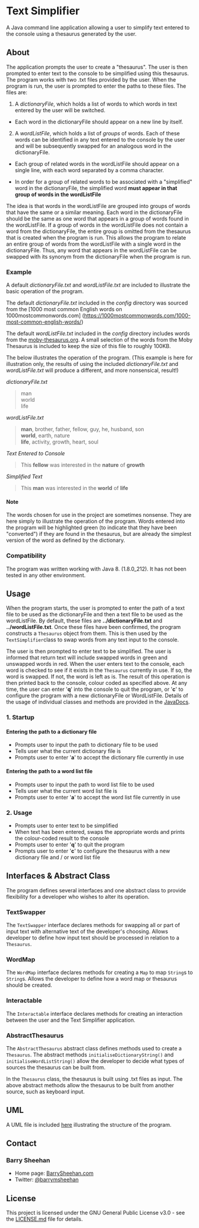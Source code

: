 # Text Simplifier
A Java command line application allowing a user to simplify text entered to the console using a thesaurus generated by the user.

## About
The application prompts the user to create a "thesaurus". The user is then prompted to enter text to the console to be simplified using this thesaurus.
The program works with two .txt files provided by the user. When the program is run, the user is prompted to enter the paths to these files. The files are:

1. A _dictionaryFile_, which holds a list of words to which words in text entered by the user will be switched.

  - Each word in the dictionaryFile should appear on a new line by itself.

2. A _wordListFile_, which holds a list of _groups_ of words. Each of these words can be identified in any text entered to the console by the user and will be subsequently swapped for an analogous word in the dictionaryFile.

  - Each group of related words in the wordListFile should appear on a single line, with each word separated by a comma character.

  - In order for a group of related words to be associated with a "simplified" word in the dictionaryFile, the simplified word __must appear in that group of words in the wordListFile__

The idea is that words in the wordListFile are grouped into groups of words that have the same or a similar meaning. Each word in the dictionaryFile should be the same as one word that appears in a group of words found in the wordListFile. If a group of words in the wordListFile does not contain a word from the dictionaryFile, the entire group is omitted from the thesaurus that is created when the program is run. This allows the program to relate an entire group of words from the wordListFile with a single word in the dictionaryFile. Thus, any word that appears in the wordListFile can be swapped with its synonym from the dictionaryFile when the program is run.

### Example
A default _dictionaryFile.txt_ and _wordListFile.txt_ are included to illustrate the basic operation of the program.

The default _dictionaryFile.txt_ included in the _config_ directory was sourced from the [1000 most common English words on 1000mostcommonwords.com] (https://1000mostcommonwords.com/1000-most-common-english-words/)

The default _wordListFile.txt_ included in the _config_ directory includes words from the [moby-thesaurus.org](http://moby-thesaurus.org/). A small selection of the words from the Moby Thesaurus is included to keep the size of this file to roughly 100KB.

The below illustrates the operation of the program. (This example is here for illustration only, the results of using the included _dictionaryFile.txt_ and _wordListFile.txt_ will produce a different, and more nonsensical, result!)

_dictionaryFile.txt_
> man  
> world  
> life

_wordListFile.txt_
> __man__, brother, father, fellow, guy, he, husband, son  
> __world__, earth, nature  
> __life__, activity, growth, heart, soul  

_Text Entered to Console_
> This __fellow__ was interested in the __nature__ of __growth__

_Simplified Text_
> This __man__ was interested in the __world__ of __life__

#### Note
The words chosen for use in the project are sometimes nonsense. They are here simply to illustrate the operation of the program. Words entered into the program will be highlighted green (to indicate that they have been "converted") if they are found in the thesaurus, but are already the simplest version of the word as defined by the dictionary.

### Compatibility
The program was written working with Java 8. (1.8.0_212). It has not been tested in any other environment.

## Usage
When the program starts, the user is prompted to enter the path of a text file to be used as the dictionaryFile and then a text file to be used as the wordListFile. By default, these files are __../dictionaryFile.txt__ and __../wordListFile.txt__.
Once these files have been confirmed, the program constructs a `Thesaurus` object from them. This is then used by the `TextSimplifier`class to swap words from any text input to the console.

The user is then prompted to enter text to be simplified. The user is informed that return text will include swapped words in green and unswapped words in red.
When the user enters text to the console, each word is checked to see if it exists in the `Thesaurus` currently in use. If so, the word is swapped. If not, the word is left as is. The result of this operation is then printed back to the console, colour coded as specified above.
At any time, the user can enter '__q__' into the console to quit the program, or '__c__' to configure the program with a new dictionaryFile or WordListFile.
Details of the usage of individual classes and methods are provided in the [JavaDocs](docs/).

### 1. Startup
#### Entering the path to a dictionary file
- Prompts user to input the path to dictionary file to be used
- Tells user what the current dictionary file is
- Prompts user to enter '__a__' to accept the dictionary file currently in use

#### Entering the path to a word list file
- Prompts user to input the path to word list file to be used
- Tells user what the current word list file is
- Prompts user to enter '__a__' to accept the word list file currently in use

### 2. Usage
- Prompts user to enter text to be simplified
- When text has been entered, swaps the appropriate words and prints the colour-coded result to the console
- Prompts user to enter '__q__' to quit the program
- Prompts user to enter '__c__' to configure the thesaurus with a new dictionary file and / or word list file

## Interfaces & Abstract Class
The program defines several interfaces and one abstract class to provide flexibility for a developer who wishes to alter its operation.

### TextSwapper
The `TextSwapper` interface declares methods for swapping all or part of input text with alternative text of the developer's choosing. Allows developer to define how input text should be processed in relation to a `Thesaurus`.

### WordMap
The `WordMap` interface declares methods for creating a `Map` to map `String`s to `String`s. Allows the developer to define how a word map or thesaurus should be created.

### Interactable
The `Interactable` interface declares methods for creating an interaction between the user and the Text Simplifier application.

### AbstractThesaurus
The `AbstractThesaurus` abstract class defines methods used to create a `Thesaurus`. The abstract methods `initialiseDictionaryString()` and `initialiseWordListString()` allow the developer to decide what types of sources the thesaurus can be built from.

In the `Thesaurus` class, the thesaurus is built using .txt files as input. The above abstract methods allow the thesaurus to be built from another source, such as keyboard input.

## UML
A UML file is included [here](text-simplifier.png) illustrating the structure of the program.

## Contact
### Barry Sheehan
* Home page: [BarrySheehan.com](http://www.barrysheehan.com)
* Twitter: [@barrymsheehan](https://twitter.com/barrymsheehan)

## License
This project is licensed under the GNU General Public License v3.0 - see the [LICENSE.md](LICENSE.md) file for details.